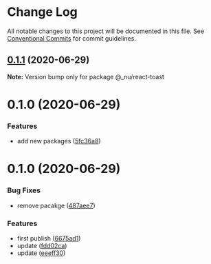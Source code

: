 # Change Log

All notable changes to this project will be documented in this file.
See [Conventional Commits](https://conventionalcommits.org) for commit guidelines.

## [0.1.1](https://github.com/nu-system/react-toast/compare/@_nu/react-toast@0.1.0...@_nu/react-toast@0.1.1) (2020-06-29)

**Note:** Version bump only for package @_nu/react-toast





# 0.1.0 (2020-06-29)


### Features

* add new packages ([5fc36a8](https://github.com/nu-system/react-toast/commit/5fc36a83bfba9be335434f98abd211549864d5cd))





# 0.1.0 (2020-06-29)

### Bug Fixes

- remove pacakge ([487aee7](https://github.com/nu-system/react-toast/commit/487aee74684b02bdedf54c3d20610488e19188ae))

### Features

- first publish ([6675ad1](https://github.com/nu-system/react-toast/commit/6675ad1be1df5b9b7e154f0c44636ae549f6ac5b))
- update ([fdd02ca](https://github.com/nu-system/react-toast/commit/fdd02cab6b76550c94ed7c4b1472bec7d6878bed))
- update ([eeeff30](https://github.com/nu-system/react-toast/commit/eeeff30e015bd171650439e85ccd71a0c3d8a797))
